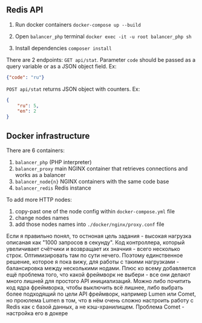 ## Redis API

1. Run docker containers `docker-compose up --build`

2. Open `balancer_php` terminal `docker exec -it -u root balancer_php sh`

3. Install dependencies `composer install`


There are 2 endpoints:
`GET api/stat`. Parameter `code` should be passed as a query variable or as a JSON object field. Ex:
```json
{"code": "ru"}
```

`POST api/stat` returns JSON object with counters. Ex:

```json
{
    "ru": 5,
    "en": 2
}
```

## Docker infrastructure

There are 6 containers:
1. `balancer_php` (PHP interpreter)
2. `balancer_proxy` main NGINX container that retrieves connections and works as a balancer
3. `balancer_node{n}` NGINX containers with the same code base
4. `balancer_redis` Redis instance

To add more HTTP nodes:
1. copy-past one of the node config within `docker-compose.yml` file
2. change nodes names
3. add those nodes names into `./docker/nginx/proxy.conf` file

Если я правильно понял, то остноная цель задания - высокая нагрузка описаная как "1000 запросов в секунду".
Код контроллера, который увеличивает счётчики и возвращает их значния - всего несколько строк. Оптимизировать
там по сути нечего. Поэтому единственное решение, которое я пока вижу, для работы с такими нагрузками -
балансировка между несколькими нодами. Плюс ко всему добавляется ещё проблема того, что какой фреймворк не
выбери - все они делают много лишней для простого API инициализаций. Можно либо почитить код ядра фреймворка,
чтобы выключить всё лишнее, либо выбрать более подходящий по цели API фреймворк, например Lumen или Comet,
но проюлема Lumen в том, что в нём очень сложно настроить работу с Redis как с базой данных, а не кэш-хранилищем.
Проблема Comet - настройка его в докере
